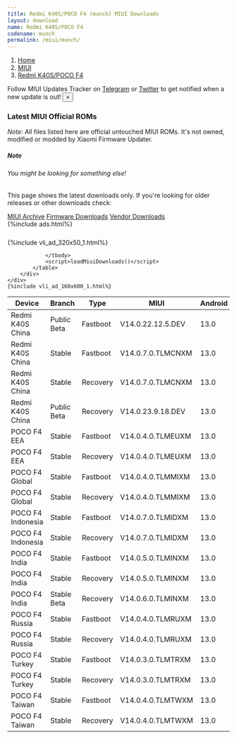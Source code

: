 ```yaml
---
title: Redmi K40S/POCO F4 (munch) MIUI Downloads
layout: download
name: Redmi K40S/POCO F4
codename: munch
permalink: /miui/munch/
---
```

<nav aria-label="breadcrumb">
    <ol class="breadcrumb">
        <li class="breadcrumb-item"><a href="/">Home</a></li>
        <li class="breadcrumb-item"><a href="/miui/">MIUI</a></li>
        <li class="breadcrumb-item active" aria-current="page"><a href="/miui/munch/">Redmi K40S/POCO F4</a></li>
    </ol>
</nav>
<div class="alert alert-primary alert-dismissible fade show" role="alert">
    Follow MIUI Updates Tracker on <a href="https://t.me/MIUIUpdatesTracker" class="alert-link">Telegram</a>
     or <a href="https://twitter.com/MiFwUpdater" class="alert-link">Twitter</a> to get notified when a new update is out!
    <button type="button" class="close" data-dismiss="alert" aria-label="Close">
        <span aria-hidden="true">&times;</span>
    </button>
</div>

### Latest MIUI Official ROMs
*Note*: All files listed here are official untouched MIUI ROMs. It's not owned, modified or modded by Xiaomi Firmware Updater.
<div class="card">
  <div class="card-body">
    <h5 class="card-title">Note</h5>
    <h6 class="card-subtitle mb-2 text-muted">You might be looking for something else!</h6>
    <p class="card-text">This page shows the latest downloads only.
     If you're looking for older releases or other downloads check:</p>
    <a href="/archive/miui/munch/" class="card-link">MIUI Archive</a>
    <a href="/firmware/munch/" class="card-link">Firmware Downloads</a>
    <a href="/vendor/munch/" class="card-link">Vendor Downloads</a>
  </div>
</div>
{%include ads.html%}
<div class="row justify-content-center">
    <div class="col-10">
        <div class="table-responsive-md" style="margin-top: 25px;">
            {%include vli_ad_320x50_1.html%}
            <table id="miui" class="display dt-responsive nowrap compact table table-striped table-hover table-sm">
                <thead class="thead-dark">
                    <tr>
                        <th data-ref="device">Device</th>
                        <th data-ref="branch">Branch</th>
                        <th data-ref="type">Type</th>
                        <th data-ref="miui">MIUI</th>
                        <th data-ref="android">Android</th>
                        <th data-ref="size">Size</th>
                        <th data-ref="size">Date</th>
                        <th data-ref="link">Link</th>
                    </tr>
                </thead>
                <tbody>
                <tr><td>Redmi K40S China</td><td>Public Beta</td><td>Fastboot</td><td>V14.0.22.12.5.DEV</td><td>13.0</td><td>5.4 GB</td><td>2022-12-05</td><td><a href="/miui/munch/public beta/V14.0.22.12.5.DEV/">Download</a></td></tr>
<tr><td>Redmi K40S China</td><td>Stable</td><td>Fastboot</td><td>V14.0.7.0.TLMCNXM</td><td>13.0</td><td>6.2 GB</td><td>2023-09-04</td><td><a href="/miui/munch/stable/V14.0.7.0.TLMCNXM/">Download</a></td></tr>
<tr><td>Redmi K40S China</td><td>Stable</td><td>Recovery</td><td>V14.0.7.0.TLMCNXM</td><td>13.0</td><td>4.1 GB</td><td>2023-09-08</td><td><a href="/miui/munch/stable/V14.0.7.0.TLMCNXM/">Download</a></td></tr>
<tr><td>Redmi K40S China</td><td>Public Beta</td><td>Recovery</td><td>V14.0.23.9.18.DEV</td><td>13.0</td><td>4.0 GB</td><td>2023-09-22</td><td><a href="/miui/munch/public beta/V14.0.23.9.18.DEV/">Download</a></td></tr>
<tr><td>POCO F4 EEA</td><td>Stable</td><td>Fastboot</td><td>V14.0.4.0.TLMEUXM</td><td>13.0</td><td>5.9 GB</td><td>2023-06-07</td><td><a href="/miui/munch/stable/V14.0.4.0.TLMEUXM/">Download</a></td></tr>
<tr><td>POCO F4 EEA</td><td>Stable</td><td>Recovery</td><td>V14.0.4.0.TLMEUXM</td><td>13.0</td><td>3.8 GB</td><td>2023-06-26</td><td><a href="/miui/munch/stable/V14.0.4.0.TLMEUXM/">Download</a></td></tr>
<tr><td>POCO F4 Global</td><td>Stable</td><td>Fastboot</td><td>V14.0.4.0.TLMMIXM</td><td>13.0</td><td>6.2 GB</td><td>2023-09-04</td><td><a href="/miui/munch/stable/V14.0.4.0.TLMMIXM/">Download</a></td></tr>
<tr><td>POCO F4 Global</td><td>Stable</td><td>Recovery</td><td>V14.0.4.0.TLMMIXM</td><td>13.0</td><td>3.9 GB</td><td>2023-09-11</td><td><a href="/miui/munch/stable/V14.0.4.0.TLMMIXM/">Download</a></td></tr>
<tr><td>POCO F4 Indonesia</td><td>Stable</td><td>Fastboot</td><td>V14.0.7.0.TLMIDXM</td><td>13.0</td><td>5.7 GB</td><td>2023-06-27</td><td><a href="/miui/munch/stable/V14.0.7.0.TLMIDXM/">Download</a></td></tr>
<tr><td>POCO F4 Indonesia</td><td>Stable</td><td>Recovery</td><td>V14.0.7.0.TLMIDXM</td><td>13.0</td><td>3.8 GB</td><td>2023-07-10</td><td><a href="/miui/munch/stable/V14.0.7.0.TLMIDXM/">Download</a></td></tr>
<tr><td>POCO F4 India</td><td>Stable</td><td>Fastboot</td><td>V14.0.5.0.TLMINXM</td><td>13.0</td><td>5.1 GB</td><td>2023-06-14</td><td><a href="/miui/munch/stable/V14.0.5.0.TLMINXM/">Download</a></td></tr>
<tr><td>POCO F4 India</td><td>Stable</td><td>Recovery</td><td>V14.0.5.0.TLMINXM</td><td>13.0</td><td>3.8 GB</td><td>2023-06-21</td><td><a href="/miui/munch/stable/V14.0.5.0.TLMINXM/">Download</a></td></tr>
<tr><td>POCO F4 India</td><td>Stable Beta</td><td>Recovery</td><td>V14.0.6.0.TLMINXM</td><td>13.0</td><td>3.8 GB</td><td>2023-10-07</td><td><a href="/miui/munch/stable beta/V14.0.6.0.TLMINXM/">Download</a></td></tr>
<tr><td>POCO F4 Russia</td><td>Stable</td><td>Fastboot</td><td>V14.0.4.0.TLMRUXM</td><td>13.0</td><td>5.7 GB</td><td>2023-04-23</td><td><a href="/miui/munch/stable/V14.0.4.0.TLMRUXM/">Download</a></td></tr>
<tr><td>POCO F4 Russia</td><td>Stable</td><td>Recovery</td><td>V14.0.4.0.TLMRUXM</td><td>13.0</td><td>3.8 GB</td><td>2023-05-04</td><td><a href="/miui/munch/stable/V14.0.4.0.TLMRUXM/">Download</a></td></tr>
<tr><td>POCO F4 Turkey</td><td>Stable</td><td>Fastboot</td><td>V14.0.3.0.TLMTRXM</td><td>13.0</td><td>5.6 GB</td><td>2023-04-23</td><td><a href="/miui/munch/stable/V14.0.3.0.TLMTRXM/">Download</a></td></tr>
<tr><td>POCO F4 Turkey</td><td>Stable</td><td>Recovery</td><td>V14.0.3.0.TLMTRXM</td><td>13.0</td><td>3.8 GB</td><td>2023-05-04</td><td><a href="/miui/munch/stable/V14.0.3.0.TLMTRXM/">Download</a></td></tr>
<tr><td>POCO F4 Taiwan</td><td>Stable</td><td>Fastboot</td><td>V14.0.4.0.TLMTWXM</td><td>13.0</td><td>5.2 GB</td><td>2023-09-13</td><td><a href="/miui/munch/stable/V14.0.4.0.TLMTWXM/">Download</a></td></tr>
<tr><td>POCO F4 Taiwan</td><td>Stable</td><td>Recovery</td><td>V14.0.4.0.TLMTWXM</td><td>13.0</td><td>3.8 GB</td><td>2023-09-19</td><td><a href="/miui/munch/stable/V14.0.4.0.TLMTWXM/">Download</a></td></tr>

                </tbody>
                <script>loadMiuiDownloads()</script>
            </table>
        </div>
    </div>
    {%include vli_ad_160x600_1.html%}
</div>
